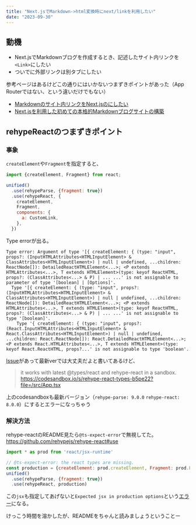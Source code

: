 ```yaml
---
title: "Next.jsでMarkdown->html変換時にnext/linkを利用したい"
date: "2023-09-30"
---
```


## 動機
- Next.jsでMarkdownブログを作成するとき、記述したサイト内リンクを`<Link>`にしたい
- ついでに外部リンクは別タブにしたい

参考ページはあるけどこの通りにはいかないつまずきポイントがあった（App Routerではない、という違いだけでもない）
- [Markdownのサイト内リンクをNext.jsの<Link>にしたい](https://zenn.dev/thiragi/articles/ce13a4be4110c0)
- [Next.jsを利用した初めての本格的Markdownブログサイトの構築](https://reffect.co.jp/react/nextjs-markdown-blog)

## rehypeReactのつまずきポイント
### 事象
`createElement`や`Fragment`を指定すると、

```js
import {createElement, Fragment} from react;

unified()
  .use(rehypeParse, {fragment: true})
  .use(rehypeReact, {
    createElement,
    Fragment,
    components: {
      a: CustomLink,
    },
  })
```

Type errorが出る。

```text
Type error: Argument of type '[{ createElement: { (type: "input", props?: (InputHTMLAttributes<HTMLInputElement> & ClassAttributes<HTMLInputElement>) | null | undefined, ...children: ReactNode[]): DetailedReactHTMLElement<...>; <P extends HTMLAttributes<...>, T extends HTMLElement>(type: keyof ReactHTML, props?: (ClassAttributes<...> & P) | ... ...' is not assignable to parameter of type '[boolean] | [Options]'.
  Type '[{ createElement: { (type: "input", props?: (InputHTMLAttributes<HTMLInputElement> & ClassAttributes<HTMLInputElement>) | null | undefined, ...children: ReactNode[]): DetailedReactHTMLElement<...>; <P extends HTMLAttributes<...>, T extends HTMLElement>(type: keyof ReactHTML, props?: (ClassAttributes<...> & P) | ... ...' is not assignable to type '[boolean]'.
    Type '{ createElement: { (type: "input", props?: (React.InputHTMLAttributes<HTMLInputElement> & React.ClassAttributes<HTMLInputElement>) | null | undefined, ...children: React.ReactNode[]): React.DetailedReactHTMLElement<...>; <P extends React.HTMLAttributes<...>, T extends HTMLElement>(type: keyof React.ReactHTML, props?...' is not assignable to type 'boolean'.
```

[Issue](https://github.com/rehypejs/rehype-react/issues/39)があって最新verでは大丈夫だよと書いてあるけど、

> it works with latest @types/react and rehype-react in a sandbox.
https://codesandbox.io/s/rehype-react-types-b5pe22?file=/src/App.tsx

上のcodesandboxも最新バージョン（`rehype-parse: 9.0.0` `rehype-react: 8.0.0`）にするとエラーになっちゃう

### 解決方法
rehype-reactのREADME見たら`@ts-expect-error`で無視してた。
https://github.com/rehypejs/rehype-react#use

```js
import * as prod from 'react/jsx-runtime'

// @ts-expect-error: the react types are missing.
const production = {createElement: prod.createElement, Fragment: prod.Fragment, jsx: prod.jsx, jsxs: prod.jsxs, }
unified()
  .use(rehypeParse, {fragment: true})
  .use(rehypeReact, production)
```

この`jsx`も指定してあげないと`Expected jsx in production options`という[エラー](https://github.com/syntax-tree/hast-util-to-jsx-runtime#expected-jsx-in-production-options)になる。

けっこう時間を溶かしたが、READMEをちゃんと読みましょうということー